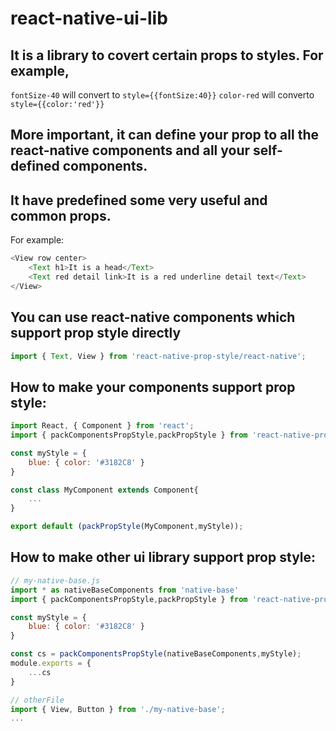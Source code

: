 # react-native-ui-lib
## It is a library to covert certain props to styles. For example, 
`fontSize-40` will convert to `style={{fontSize:40}}`
`color-red` will converto `style={{color:'red'}}`


## More important, it can define your prop to all the react-native components and all your self-defined components. 

## It have predefined some very useful and common props.
For example:
```js
<View row center>
    <Text h1>It is a head</Text>
    <Text red detail link>It is a red underline detail text</Text>
</View>
```

## You can use react-native components which support prop style directly
```js
import { Text, View } from 'react-native-prop-style/react-native';
```

## How to make your components support prop style:
```js
import React, { Component } from 'react';
import { packComponentsPropStyle,packPropStyle } from 'react-native-prop-style';

const myStyle = {
    blue: { color: '#3182C8' }
}

const class MyComponent extends Component{
    ...
}

export default (packPropStyle(MyComponent,myStyle));

```
## How to make other ui library support prop style:
```js
// my-native-base.js
import * as nativeBaseComponents from 'native-base'
import { packComponentsPropStyle,packPropStyle } from 'react-native-prop-style';

const myStyle = {
    blue: { color: '#3182C8' }
}

const cs = packComponentsPropStyle(nativeBaseComponents,myStyle);
module.exports = {
    ...cs
}

// otherFile
import { View, Button } from './my-native-base';
...
```